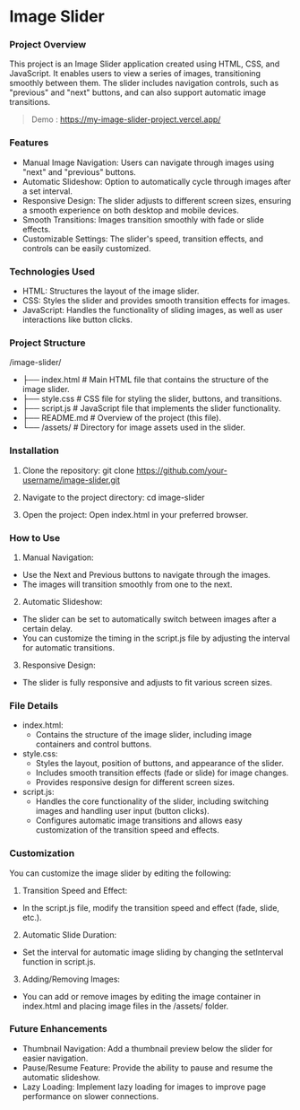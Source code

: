 # Image Slider
### Project Overview
This project is an Image Slider application created using HTML, CSS, and JavaScript. It enables users to view a series of images, transitioning smoothly between them. The slider includes navigation controls, such as "previous" and "next" buttons, and can also support automatic image transitions.
>Demo : https://my-image-slider-project.vercel.app/

### Features
- Manual Image Navigation: Users can navigate through images using "next" and "previous" buttons.
- Automatic Slideshow: Option to automatically cycle through images after a set interval.
- Responsive Design: The slider adjusts to different screen sizes, ensuring a smooth experience on both desktop and mobile devices.
- Smooth Transitions: Images transition smoothly with fade or slide effects.
- Customizable Settings: The slider's speed, transition effects, and controls can be easily customized.
### Technologies Used
- HTML: Structures the layout of the image slider.
- CSS: Styles the slider and provides smooth transition effects for images.
- JavaScript: Handles the functionality of sliding images, as well as user interactions like button clicks.

### Project Structure

/image-slider/

- ├── index.html       # Main HTML file that contains the structure of the image slider.
- ├── style.css        # CSS file for styling the slider, buttons, and transitions.
- ├── script.js        # JavaScript file that implements the slider functionality.
- ├── README.md        # Overview of the project (this file).
- └── /assets/         # Directory for image assets used in the slider.

### Installation
1. Clone the repository:
git clone https://github.com/your-username/image-slider.git

2. Navigate to the project directory:
cd image-slider
3. Open the project: Open index.html in your preferred browser.

### How to Use
1. Manual Navigation:
- Use the Next and Previous buttons to navigate through the images.
- The images will transition smoothly from one to the next.
2. Automatic Slideshow:
- The slider can be set to automatically switch between images after a certain delay.
- You can customize the timing in the script.js file by adjusting the interval for automatic transitions.
3. Responsive Design:
- The slider is fully responsive and adjusts to fit various screen sizes.

### File Details
- index.html:
  - Contains the structure of the image slider, including image containers and control buttons.
- style.css:
  - Styles the layout, position of buttons, and appearance of the slider.
  - Includes smooth transition effects (fade or slide) for image changes.
  - Provides responsive design for different screen sizes.
- script.js:
  - Handles the core functionality of the slider, including switching images and handling user input (button clicks).
  - Configures automatic image transitions and allows easy customization of the transition speed and effects.
### Customization
You can customize the image slider by editing the following:
1. Transition Speed and Effect:
- In the script.js file, modify the transition speed and effect (fade, slide, etc.).
2. Automatic Slide Duration:
- Set the interval for automatic image sliding by changing the setInterval function in script.js.
3. Adding/Removing Images:
- You can add or remove images by editing the image container in index.html and placing image files in the /assets/ folder.

### Future Enhancements
- Thumbnail Navigation: Add a thumbnail preview below the slider for easier navigation.
- Pause/Resume Feature: Provide the ability to pause and resume the automatic slideshow.
- Lazy Loading: Implement lazy loading for images to improve page performance on slower connections.










